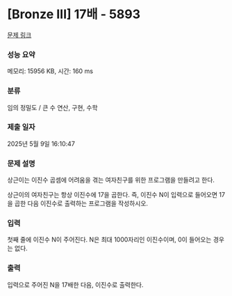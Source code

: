 # [Bronze III] 17배 - 5893 

[문제 링크](https://www.acmicpc.net/problem/5893) 

### 성능 요약

메모리: 15956 KB, 시간: 160 ms

### 분류

임의 정밀도 / 큰 수 연산, 구현, 수학

### 제출 일자

2025년 5월 9일 16:10:47

### 문제 설명

<p>상근이는 이진수 곱셈에 어려움을 겪는 여자친구를 위한 프로그램을 만들려고 한다.</p>

<p>상근이의 여자친구는 항상 이진수에 17을 곱한다. 즉, 이진수 N이 입력으로 들어오면 17을 곱한 다음 이진수로 출력하는 프로그램을 작성하시오.</p>

### 입력 

 <p>첫째 줄에 이진수 N이 주어진다. N은 최대 1000자리인 이진수이며, 0이 들어오는 경우는 없다.</p>

### 출력 

 <p>입력으로 주어진 N을 17배한 다음, 이진수로 출력한다.</p>

